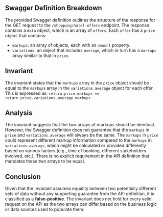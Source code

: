 ## Swagger Definition Breakdown
The provided Swagger definition outlines the structure of the response for the GET request to the `/shopping/hotel-offers` endpoint. The response contains a `data` object, which is an array of `offers`. Each `offer` has a `price` object that contains:
- `markups`: an array of objects, each with an `amount` property.
- `variations`: an object that includes `average`, which in turn has a `markups` array similar to that in `price`.

## Invariant
The invariant states that the `markups` array in the `price` object should be equal to the `markups` array in the `variations.average` object for each offer. This is expressed as:
`return.price.markups == return.price.variations.average.markups`

## Analysis
The invariant suggests that the two arrays of markups should be identical. However, the Swagger definition does not guarantee that the `markups` in `price` and `variations.average` will always be the same. The `markups` in `price` could represent different markup information compared to the `markups` in `variations.average`, which might be calculated or provided differently based on various factors (e.g., time of booking, different stakeholders involved, etc.). There is no explicit requirement in the API definition that mandates these two arrays to be equal.

## Conclusion
Given that the invariant assumes equality between two potentially different sets of data without any supporting guarantee from the API definition, it is classified as a **false-positive**. The invariant does not hold for every valid request on the API as the two arrays can differ based on the business logic or data sources used to populate them.
